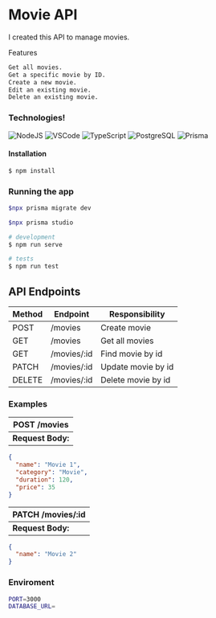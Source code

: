 # Movie API

I created this API to manage movies.

Features

```bash
Get all movies.
Get a specific movie by ID.
Create a new movie.
Edit an existing movie.
Delete an existing movie.
```

### Technologies!

![NodeJS](https://img.shields.io/badge/Node.js-43853D?style=for-the-badge&logo=node.js&logoColor=white)
![VSCode](https://img.shields.io/badge/Visual_Studio_Code-0078D4?style=for-the-badge&logo=visual%20studio%20code&logoColor=white)
![TypeScript](https://img.shields.io/badge/TypeScript-007ACC?style=for-the-badge&logo=typescript&logoColor=white)
![PostgreSQL](https://img.shields.io/badge/PostgreSQL-316192?style=for-the-badge&logo=postgresql&logoColor=white)
![Prisma](https://img.shields.io/badge/Prisma-3982CE?style=for-the-badge&logo=Prisma&logoColor=white)

#### Installation

```bash
$ npm install
```

### Running the app

```bash
$npx prisma migrate dev

$npx prisma studio

# development
$ npm run serve

# tests
$ npm run test
```

## API Endpoints

| Method | Endpoint    | Responsibility     |
| ------ | ----------- | ------------------ |
| POST   | /movies     | Create movie       |
| GET    | /movies     | Get all movies     |
| GET    | /movies/:id | Find movie by id   |
| PATCH  | /movies/:id | Update movie by id |
| DELETE | /movies/:id | Delete movie by id |

### Examples

| **POST /movies**  |
| ----------------- |
| **Request Body:** |

```json
{
  "name": "Movie 1",
  "category": "Movie",
  "duration": 120,
  "price": 35
}
```

| **PATCH /movies/:id** |
| --------------------- |
| **Request Body:**     |

```json
{
  "name": "Movie 2"
}
```

### Enviroment

```bash
PORT=3000
DATABASE_URL=
```
